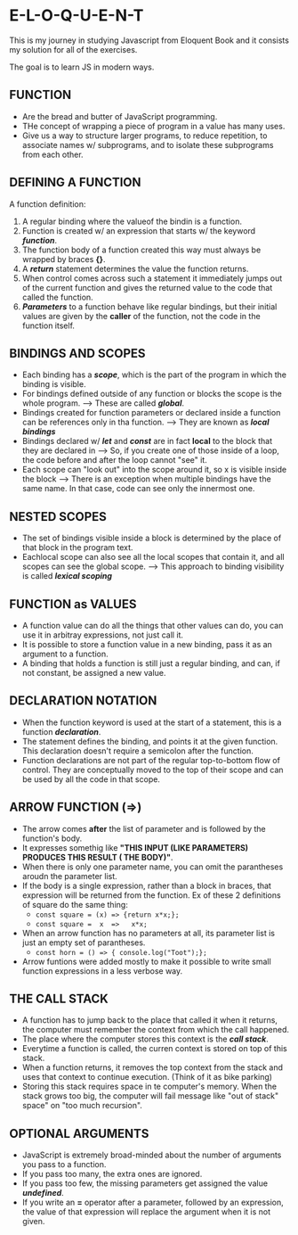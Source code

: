 # E-L-O-Q-U-E-N-T 

This is my journey in studying Javascript from Eloquent Book and it consists my solution for all of the exercises.

The goal is to learn JS in modern ways.

## FUNCTION
- Are the bread and butter of JavaScript programming.
- THe concept of wrapping a piece of program in a value has many uses.
- Give us a way to structure larger programs, to reduce repetition, to associate names w/ subprograms, and to isolate these subprograms from each other.

## DEFINING A FUNCTION

A function definition: 
1. A regular binding where the valueof the bindin is a function.
2.  Function is created w/ an expression that starts w/ the keyword **_function_**.
3. The function body of a function created this way must always be wrapped by braces **{}**.
4. A **_return_** statement determines the value the function returns.
5. When control comes across such a statement it immediately jumps out of the current function and gives the returned value to the code that called the function.
6. **_Parameters_** to a function behave like regular bindings, but their initial values are given by the **__caller__** of the function, not the code in the function itself.

## BINDINGS AND SCOPES
- Each binding has a **_scope_**, which is the part of the program in which the binding is visible.
- For bindings defined outside of any function or blocks the scope is the whole program.
 --> These are called **_global_**.
- Bindings created for function parameters or declared inside a function can be references only in tha function.
 --> They are known as **_local bindings_**
- Bindings declared w/ **_let_** and **_const_** are in fact **local** to the block that they are declared in 
 --> So, if you create one of those inside of a loop, the code before and after the loop cannot "see" it.
- Each scope can "look out" into the scope around it, so x is visible inside the block
 --> There is an exception when multiple bindings have the same name. In that case, code can see only the innermost one.

## NESTED SCOPES
- The set of bindings visible inside a block is determined by the place of that block in the program text.
- Eachlocal scope can also see all the local scopes that contain it, and all scopes can see the global scope.
 --> This approach to binding visibility is called **_lexical scoping_**
 
## FUNCTION as VALUES
- A function value can do all the things that other values can do, you can use it in arbitray expressions, not just call it.
- It is possible to store a function value in a new binding, pass it as an argument to a function.
- A binding that holds a function is still just a regular binding, and can, if not constant, be assigned a new value.

## DECLARATION NOTATION
- When the function keyword is used at the start of a statement, this is a function **_declaration_**.
- The statement defines the binding, and points it at the given function. This declaration doesn't require a semicolon after the function.
- Function declarations are not part of the regular top-to-bottom flow of control. They are conceptually moved to the top of their scope and can be used by all the code in that scope.

## ARROW FUNCTION (**=>**) 
- The arrow comes **after** the list of parameter and is followed by the function's body.
- It expresses somethig like **"THIS INPUT (LIKE PARAMETERS) PRODUCES THIS RESULT ( THE BODY)"**.
- When there is only one parameter name, you can omit the parantheses aroudn the parameter list.
- If the body is a single expression, rather than a block in braces, that expression will be returned from the function.
 Ex of these 2 definitions of square do the same thing:
    + `const square = (x) => {return x*x;};` 
    + `const square =  x  =>   x*x;` 
- When an arrow function has no parameters at all, its parameter list is just an empty set of parantheses.
    + `const horn = () => { console.log("Toot");};` 
- Arrow funtions were added mostly to make it possible to write small function expressions in a less verbose way.

## THE CALL STACK
- A function has to jump back to the place that called it when it returns, the computer must remember the context from which the call happened.
- The place where the computer stores this context is the **_call stack_**.
- Everytime a function is called, the curren context is stored on top of this stack.
- When a function returns, it removes the top context from the stack and uses that context to continue execution. (Think of it as bike parking)
- Storing this stack requires space in te computer's memory. When the stack grows too big, the computer will fail message like "out of stack" space" on "too much recursion".

## OPTIONAL ARGUMENTS
- JavaScript is extremely broad-minded about the number of arguments you pass to a function.
- If you pass too many, the extra ones are ignored.
- If you pass too few, the missing parameters get assigned the value **_undefined_**.
- If you write an **=** operator after a parameter, followed by an expression, the value of that expression will replace the argument when it is not given.

